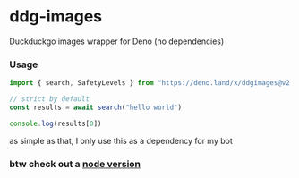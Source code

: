 # ddg-images
Duckduckgo images wrapper for Deno (no dependencies)


### Usage

```ts
import { search, SafetyLevels } from "https://deno.land/x/ddgimages@v2.0.0/mod.ts"

// strict by default
const results = await search("hello world")

console.log(results[0])

```

as simple as that, I only use this as a dependency for my bot

### btw check out a [node version](https://www.npmjs.com/package/ddgimages-node)
